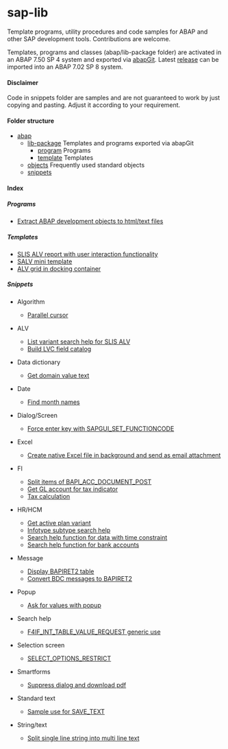 # sap-lib
Template programs, utility procedures and code samples for ABAP and other SAP development tools. Contributions are welcome. 

Templates, programs and classes (abap/lib-package folder) are activated in an ABAP 7.50 SP 4 system and exported via [abapGit](https://github.com/larshp/abapGit). Latest [release](https://github.com/kkayacan/sap-lib/releases) can be imported into an ABAP 7.02 SP 8 system.

#### Disclaimer
Code in snippets folder are samples and are not guaranteed to work by just copying and pasting. Adjust it according to your requirement.

#### Folder structure
- [abap](abap/)
  - [lib-package](abap/lib-package/) Templates and programs exported via abapGit
    - [program](abap/lib-package/program/) Programs
    - [template](abap/lib-package/template/) Templates
  - [objects](abap/objects/) Frequently used standard objects
  - [snippets](abap/snippets/)

#### Index

##### Programs
- [Extract ABAP development objects to html/text files](abap/lib-package/program/ydtp_mass_download.prog.abap)
  
##### Templates
- [SLIS ALV report with user interaction functionality](abap/lib-package/template/yp_alv_template.prog.abap)
- [SALV mini template](abap/lib-package/template/yp_salv_mini.prog.abap)
- [ALV grid in docking container](abap/lib-package/template/yp_docking.prog.abap)

##### Snippets
- Algorithm
  - [Parallel cursor](abap/snippets/parallel-cursor.abap)
  
- ALV
  - [List variant search help for SLIS ALV](abap/snippets/REUSE_ALV_VARIANT_F4.abap)
  - [Build LVC field catalog](abap/snippets/build-lvc-fieldcatalog.abap)
    
- Data dictionary
  - [Get domain value text](abap/snippets/get-domain-value-text.abap)
  
- Date
  - [Find month names](abap/snippets/MONTH_NAMES_GET.abap)
  
- Dialog/Screen
  - [Force enter key with SAPGUI_SET_FUNCTIONCODE](abap/snippets/SAPGUI_SET_FUNCTIONCODE.abap)
  
- Excel
  - [Create native Excel file in background and send as email attachment](abap/snippets/create-excel-bg-and-send-mail.abap)
  
- FI
  - [Split items of BAPI_ACC_DOCUMENT_POST](abap/snippets/BAPI_ACC_DOCUMENT_POST-split-items.abap)
  - [Get GL account for tax indicator](abap/snippets/FI_TAX_GET_TAX_ACCOUNTS.abap)
  - [Tax calculation](abap/snippets/tax-calculation.abap)
  
- HR/HCM
  - [Get active plan variant](abap/snippets/RH_GET_PLVAR.abap)
  - [Infotype subtype search help](abap/snippets/HR_F4_GET_SUBTYPE.abap)
  - [Search help function for data with time constraint](abap/snippets/HR_F4HELP_IN_INTERVAL.abap)
  - [Search help function for bank accounts](abap/snippets/HR_BANK_SEARCH.abap)

- Message
  - [Display BAPIRET2 table](abap/snippets/message-display.abap)
  - [Convert BDC messages to BAPIRET2](abap/snippets/CONVERT_BDCMSGCOLL_TO_BAPIRET2.abap)
  
- Popup
  - [Ask for values with popup](abap/snippets/POPUP_GET_VALUES.abap)

- Search help
  - [F4IF_INT_TABLE_VALUE_REQUEST generic use](abap/snippets/F4IF_INT_TABLE_VALUE_REQUEST.abap)

- Selection screen
  - [SELECT_OPTIONS_RESTRICT](abap/snippets/SELECT_OPTIONS_RESTRICT.abap)
  
- Smartforms
  - [Suppress dialog and download pdf](abap/snippets/suppress-smartforms-dialog-and-download-pdf.abap)
  
- Standard text
  - [Sample use for SAVE_TEXT](abap/snippets/SAVE_TEXT.abap)
  
- String/text
  - [Split single line string into multi line text](abap/snippets/RKD_WORD_WRAP.abap)